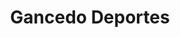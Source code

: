 ---
title: "Gancedo Deportes"
url: /ciudad-autonoma-de-buenos-aires/gancedo-deportes/
shop: general
---
